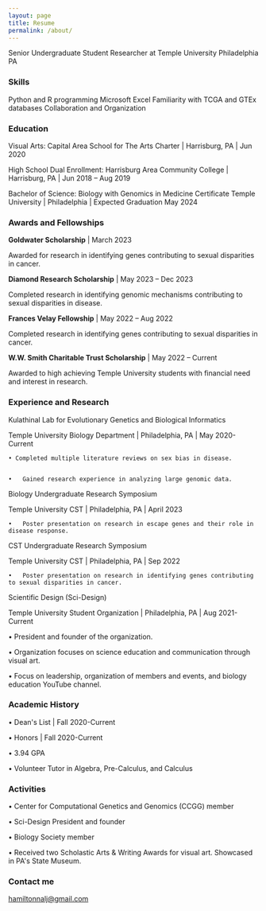 ```yaml
---
layout: page
title: Resume
permalink: /about/
---
```

Senior Undergraduate Student Researcher at Temple University Philadelphia PA

### Skills  
Python and R programming
Microsoft Excel
Familiarity with TCGA and GTEx databases
Collaboration and Organization

### Education 
Visual Arts:
Capital Area School for The Arts Charter | Harrisburg, PA | Jun 2020


High School Dual Enrollment:
Harrisburg Area Community College | Harrisburg, PA | Jun 2018 – Aug 2019


Bachelor of Science: Biology with Genomics in Medicine Certificate
Temple University | Philadelphia | Expected Graduation May 2024

### Awards and Fellowships 


__Goldwater Scholarship__ | March 2023


Awarded for research in identifying genes contributing to sexual disparities in cancer.


__Diamond Research Scholarship__ | May 2023 – Dec 2023


Completed research in identifying genomic mechanisms contributing to sexual disparities in disease.


__Frances Velay Fellowship__ | May 2022 – Aug 2022


Completed research in identifying genes contributing to sexual disparities in cancer. 


__W.W. Smith Charitable Trust Scholarship__ | May 2022 – Current


Awarded to high achieving Temple University students with financial need and interest in research.

### Experience and Research 
Kulathinal Lab for Evolutionary Genetics and Biological Informatics

Temple University Biology Department | Philadelphia, PA | May 2020-Current


    • Completed multiple literature reviews on sex bias in disease. 
    

    •	Gained research experience in analyzing large genomic data. 



Biology Undergraduate Research Symposium 

Temple University CST | Philadelphia, PA | April 2023


    •	Poster presentation on research in escape genes and their role in disease response.



CST Undergraduate Research Symposium 

Temple University CST | Philadelphia, PA | Sep 2022


    •	Poster presentation on research in identifying genes contributing to sexual disparities in cancer. 



Scientific Design (Sci-Design)

Temple University Student Organization | Philadelphia, PA | Aug 2021-Current


•	President and founder of the organization. 


•	Organization focuses on science education and communication through visual art.


•	Focus on leadership, organization of members and events, and biology education YouTube channel.

### Academic History 

•	Dean's List | Fall 2020-Current


•	Honors | Fall 2020-Current


•	3.94 GPA


•	Volunteer Tutor in Algebra, Pre-Calculus, and Calculus

### Activities  
•	Center for Computational Genetics and Genomics (CCGG) member 


•	Sci-Design President and founder


•	Biology Society member


•	Received two Scholastic Arts & Writing Awards for visual art. Showcased in PA's State Museum.

### Contact me

[hamiltonnalj@gmail.com](mailto:hamiltonnalj@gmail.com)
